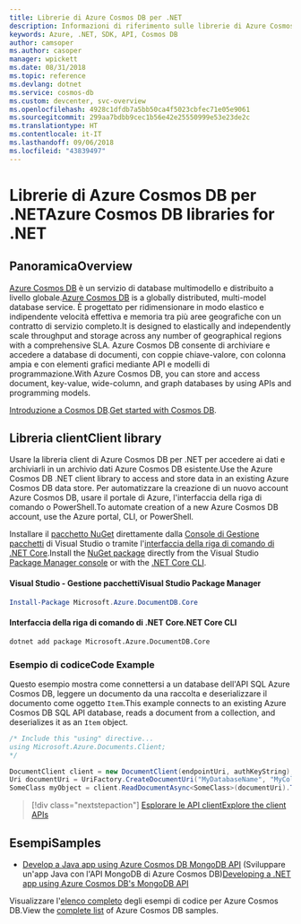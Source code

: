 ```yaml
---
title: Librerie di Azure Cosmos DB per .NET
description: Informazioni di riferimento sulle librerie di Azure Cosmos DB per .NET
keywords: Azure, .NET, SDK, API, Cosmos DB
author: camsoper
ms.author: casoper
manager: wpickett
ms.date: 08/31/2018
ms.topic: reference
ms.devlang: dotnet
ms.service: cosmos-db
ms.custom: devcenter, svc-overview
ms.openlocfilehash: 4928c1dfdb7a5bb50ca4f5023cbfec71e05e9061
ms.sourcegitcommit: 299aa7bdbb9cec1b56e42e25550999e53e23de2c
ms.translationtype: HT
ms.contentlocale: it-IT
ms.lasthandoff: 09/06/2018
ms.locfileid: "43839497"
---
```

# <a name="azure-cosmos-db-libraries-for-net"></a><span data-ttu-id="a7384-104">Librerie di Azure Cosmos DB per .NET</span><span class="sxs-lookup"><span data-stu-id="a7384-104">Azure Cosmos DB libraries for .NET</span></span>

## <a name="overview"></a><span data-ttu-id="a7384-105">Panoramica</span><span class="sxs-lookup"><span data-stu-id="a7384-105">Overview</span></span>

<span data-ttu-id="a7384-106">[Azure Cosmos DB](https://docs.microsoft.com/azure/cosmos-db/introduction) è un servizio di database multimodello e distribuito a livello globale.</span><span class="sxs-lookup"><span data-stu-id="a7384-106">[Azure Cosmos DB](https://docs.microsoft.com/azure/cosmos-db/introduction) is a globally distributed, multi-model database service.</span></span> <span data-ttu-id="a7384-107">È progettato per ridimensionare in modo elastico e indipendente velocità effettiva e memoria tra più aree geografiche con un contratto di servizio completo.</span><span class="sxs-lookup"><span data-stu-id="a7384-107">It is designed to elastically and independently scale throughput and storage across any number of geographical regions with a comprehensive SLA.</span></span> <span data-ttu-id="a7384-108">Azure Cosmos DB consente di archiviare e accedere a database di documenti, con coppie chiave-valore, con colonna ampia e con elementi grafici mediante API e modelli di programmazione.</span><span class="sxs-lookup"><span data-stu-id="a7384-108">With Azure Cosmos DB, you can store and access document, key-value, wide-column, and graph databases by using APIs and programming models.</span></span> 

<span data-ttu-id="a7384-109">[Introduzione a Cosmos DB](https://docs.microsoft.com/azure/cosmos-db/create-sql-api-dotnet).</span><span class="sxs-lookup"><span data-stu-id="a7384-109">[Get started with Cosmos DB](https://docs.microsoft.com/azure/cosmos-db/create-sql-api-dotnet).</span></span>

## <a name="client-library"></a><span data-ttu-id="a7384-110">Libreria client</span><span class="sxs-lookup"><span data-stu-id="a7384-110">Client library</span></span>

<span data-ttu-id="a7384-111">Usare la libreria client di Azure Cosmos DB per .NET per accedere ai dati e archiviarli in un archivio dati Azure Cosmos DB esistente.</span><span class="sxs-lookup"><span data-stu-id="a7384-111">Use the Azure Cosmos DB .NET client library to access and store data in an existing Azure Cosmos DB data store.</span></span> <span data-ttu-id="a7384-112">Per automatizzare la creazione di un nuovo account Azure Cosmos DB, usare il portale di Azure, l'interfaccia della riga di comando o PowerShell.</span><span class="sxs-lookup"><span data-stu-id="a7384-112">To automate creation of a new Azure Cosmos DB account, use the Azure portal, CLI, or PowerShell.</span></span>

<span data-ttu-id="a7384-113">Installare il [pacchetto NuGet](https://www.nuget.org/packages/Microsoft.Azure.DocumentDB.Core) direttamente dalla [Console di Gestione pacchetti][PackageManager] di Visual Studio o tramite l'[interfaccia della riga di comando di .NET Core][DotNetCLI].</span><span class="sxs-lookup"><span data-stu-id="a7384-113">Install the [NuGet package](https://www.nuget.org/packages/Microsoft.Azure.DocumentDB.Core) directly from the Visual Studio [Package Manager console][PackageManager] or with the [.NET Core CLI][DotNetCLI].</span></span>

#### <a name="visual-studio-package-manager"></a><span data-ttu-id="a7384-114">Visual Studio - Gestione pacchetti</span><span class="sxs-lookup"><span data-stu-id="a7384-114">Visual Studio Package Manager</span></span>

```powershell
Install-Package Microsoft.Azure.DocumentDB.Core
```

#### <a name="net-core-cli"></a><span data-ttu-id="a7384-115">Interfaccia della riga di comando di .NET Core</span><span class="sxs-lookup"><span data-stu-id="a7384-115">.NET Core CLI</span></span>

```bash
dotnet add package Microsoft.Azure.DocumentDB.Core
```

### <a name="code-example"></a><span data-ttu-id="a7384-116">Esempio di codice</span><span class="sxs-lookup"><span data-stu-id="a7384-116">Code Example</span></span>

<span data-ttu-id="a7384-117">Questo esempio mostra come connettersi a un database dell'API SQL Azure Cosmos DB, leggere un documento da una raccolta e deserializzare il documento come oggetto `Item`.</span><span class="sxs-lookup"><span data-stu-id="a7384-117">This example connects to an existing Azure Cosmos DB SQL API database, reads a document from a collection, and deserializes it as an `Item` object.</span></span>   

```csharp
/* Include this "using" directive...
using Microsoft.Azure.Documents.Client;
*/

DocumentClient client = new DocumentClient(endpointUri, authKeyString);
Uri documentUri = UriFactory.CreateDocumentUri("MyDatabaseName", "MyCollectionName", "DocumentId");
SomeClass myObject = client.ReadDocumentAsync<SomeClass>(documentUri).ToString();
```

> [!div class="nextstepaction"]
> [<span data-ttu-id="a7384-118">Esplorare le API client</span><span class="sxs-lookup"><span data-stu-id="a7384-118">Explore the client APIs</span></span>](/dotnet/api/overview/azure/cosmosdb/client)

## <a name="samples"></a><span data-ttu-id="a7384-119">Esempi</span><span class="sxs-lookup"><span data-stu-id="a7384-119">Samples</span></span>

* <span data-ttu-id="a7384-120">[Develop a Java app using Azure Cosmos DB MongoDB API](https://azure.microsoft.com/resources/samples/azure-cosmos-db-mongodb-dotnet-getting-started/) (Sviluppare un'app Java con l'API MongoDB di Azure Cosmos DB)</span><span class="sxs-lookup"><span data-stu-id="a7384-120">[Developing a .NET app using Azure Cosmos DB's MongoDB API](https://azure.microsoft.com/resources/samples/azure-cosmos-db-mongodb-dotnet-getting-started/)</span></span>

<span data-ttu-id="a7384-121">Visualizzare l'[elenco completo](https://azure.microsoft.com/resources/samples/?platform=dotnet&term=cosmosdb) degli esempi di codice per Azure Cosmos DB.</span><span class="sxs-lookup"><span data-stu-id="a7384-121">View the [complete list](https://azure.microsoft.com/resources/samples/?platform=dotnet&term=cosmosdb) of Azure Cosmos DB samples.</span></span>

[PackageManager]: https://docs.microsoft.com/nuget/tools/package-manager-console
[DotNetCLI]: https://docs.microsoft.com/dotnet/core/tools/dotnet-add-package
